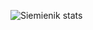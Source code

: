 ![Siemienik stats](https://github-readme-stats.vercel.app/api?username=siemienik&count_private=true&show_icons=true&theme=gruvbox)
